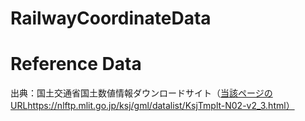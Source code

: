 # RailwayCoordinateData

# Reference Data
出典：国土交通省国土数値情報ダウンロードサイト（[当該ページのURL](https://nlftp.mlit.go.jp/ksj/gml/datalist/KsjTmplt-N02-v2_3.html)https://nlftp.mlit.go.jp/ksj/gml/datalist/KsjTmplt-N02-v2_3.html）
